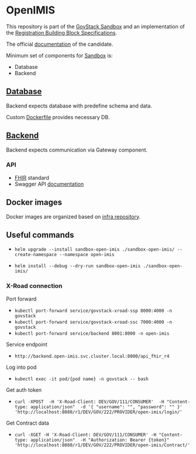 # OpenIMIS

This repository is part of the [GovStack Sandbox](https://github.com/GovStackWorkingGroup/sandbox)
and an implementation of the [Registration Building Block Specifications](https://github.com/GovStackWorkingGroup/bb-registration).

The official [documentation](https://github.com/openimis) of the candidate.

Minimum set of components for [Sandbox](https://github.com/GovStackWorkingGroup/sandbox) is:

* Database
* Backend
## [Database](https://github.com/openimis/database_postgresql) 

Backend expects database with predefine schema and data.

Custom [Dockerfile](https://github.com/openimis/database_postgresql/blob/main/Dockerfile) provides necessary DB.

## [Backend](https://github.com/openimis/openimis-be_py.git)

Backend expects communication via Gateway component.

### API

* [FHIR](https://en.wikipedia.org/wiki/Fast_Healthcare_Interoperability_Resources) standard
* Swagger API [documentation](https://dev-mssql.s1.openimis.org/api/api_fhir_r4/docs/swagger/) 


## Docker images

Docker images are organized based on [infra repository](https://github.com/GovStackWorkingGroup/sandbox-infra).

## Useful commands

* `helm upgrade --install sandbox-open-imis ./sandbox-open-imis/ --create-namespace --namespace open-imis`

* `helm install --debug --dry-run sandbox-open-imis ./sandbox-open-imis/`

### X-Road connection 

Port forward
* `kubectl port-forward service/govstack-xroad-ssp 8000:4000 -n govstack`
* `kubectl port-forward service/govstack-xroad-ssc 7000:4000 -n govstack`
* `kubectl port-forward service/backend 8001:8000 -n open-imis`

Service endpoint
* `http://backend.open-imis.svc.cluster.local:8000/api_fhir_r4`

Log into pod
* `kubectl exec -it pod/{pod name} -n govstack -- bash`

Get auth token
* `curl -XPOST 
-H 'X-Road-Client: DEV/GOV/111/CONSUMER' 
-H "Content-type: application/json" 
-d '{ "username": "", "password": "" }'
'http://localhost:8080/r1/DEV/GOV/222/PROVIDER/open-imis/login/'`

Get Contract data
* `curl -XGET
-H 'X-Road-Client: DEV/GOV/111/CONSUMER'
-H "Content-type: application/json" 
-H "Authorization: Bearer {token}"
'http://localhost:8080/r1/DEV/GOV/222/PROVIDER/open-imis/Contract/'`